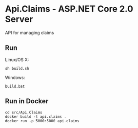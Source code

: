 # Api.Claims - ASP.NET Core 2.0 Server

API for managing claims

## Run

Linux/OS X:

```
sh build.sh
```

Windows:

```
build.bat
```

## Run in Docker

```
cd src/Api.Claims
docker build -t api.claims .
docker run -p 5000:5000 api.claims
```
